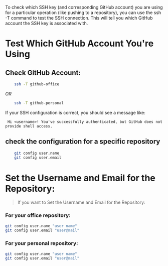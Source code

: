 To check which SSH key (and corresponding GitHub account) you are using for a particular operation (like pushing to a repository), you can use the ssh -T command to test the SSH connection. This will tell you which GitHub account the SSH key is associated with.

# Test Which GitHub Account You're Using
## Check GitHub Account:
```sh
    ssh -T github-office
```
_OR_

```sh
    ssh -T github-personal
```
If your SSH configuration is correct, you should see a message like:
```
 Hi <username>! You've successfully authenticated, but GitHub does not provide shell access.
```
## check the configuration for a specific repository

```sh
    git config user.name
    git config user.email
```
# Set the Username and Email for the Repository:
> If you want to Set the Username and Email for the Repository:
### For your office repository:

```bash
git config user.name "user name"
git config user.email "user@mail"
```
### For your personal repository:

```bash
git config user.name "user name"
git config user.email "user@mail"
```